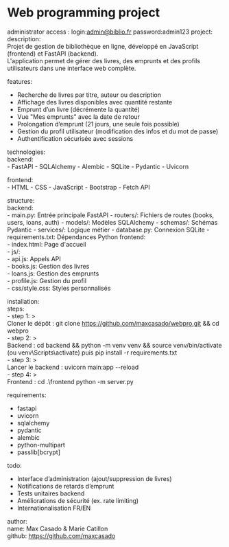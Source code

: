 # Web programming project
administrator access : 
  login:admin@biblio.fr
  password:admin123
project:  
  description:  
    Projet de gestion de bibliothèque en ligne, développé en JavaScript (frontend) et FastAPI (backend).  
    L'application permet de gérer des livres, des emprunts et des profils utilisateurs dans une interface web complète.  

features:  
  - Recherche de livres par titre, auteur ou description
  - Affichage des livres disponibles avec quantité restante
  - Emprunt d’un livre (décrémente la quantité)
  - Vue "Mes emprunts" avec la date de retour
  - Prolongation d’emprunt (21 jours, une seule fois possible)
  - Gestion du profil utilisateur (modification des infos et du mot de passe)
  - Authentification sécurisée avec sessions

technologies:  
  backend:  
    - FastAPI
    - SQLAlchemy
    - Alembic
    - SQLite
    - Pydantic
    - Uvicorn
    
  frontend:  
    - HTML
    - CSS
    - JavaScript
    - Bootstrap
    - Fetch API

structure:  
  backend:  
    - main.py: Entrée principale FastAPI
    - routers/: Fichiers de routes (books, users, loans, auth)
    - models/: Modèles SQLAlchemy
    - schemas/: Schémas Pydantic
    - services/: Logique métier
    - database.py: Connexion SQLite
    - requirements.txt: Dépendances Python
  frontend:  
    - index.html: Page d'accueil  
    - js/:  
        - api.js: Appels API  
        - books.js: Gestion des livres  
        - loans.js: Gestion des emprunts  
        - profile.js: Gestion du profil  
    - css/style.css: Styles personnalisés  

installation:  
  steps:  
    - step 1: >  
        Cloner le dépôt :
        git clone https://github.com/maxcasado/webpro.git && cd webpro  
    - step 2: >  
        Backend :
        cd backend && python -m venv venv && source venv/bin/activate (ou venv\\Scripts\\activate)
        puis pip install -r requirements.txt  
    - step 3: >  
        Lancer le backend :
        uvicorn main:app --reload   
    - step 4: >  
        Frontend :
        cd .\frontend
        python -m server.py  

requirements:
  - fastapi
  - uvicorn
  - sqlalchemy
  - pydantic
  - alembic
  - python-multipart
  - passlib[bcrypt]

todo:
  - Interface d’administration (ajout/suppression de livres)
  - Notifications de retards d’emprunt
  - Tests unitaires backend
  - Améliorations de sécurité (ex. rate limiting)
  - Internationalisation FR/EN  

author:  
  name: Max Casado & Marie Catillon  
  github: https://github.com/maxcasado
